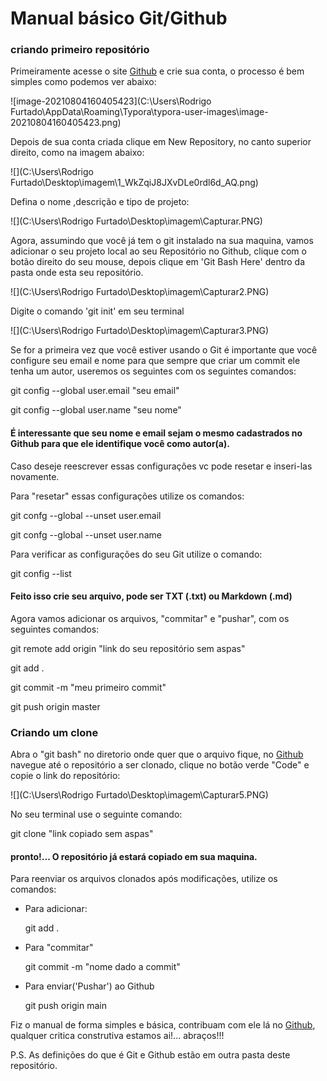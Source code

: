 # Manual básico Git/Github



### criando primeiro repositório  

Primeiramente acesse o site [Github](www.github.com) e crie sua conta, o processo é bem simples como podemos ver abaixo:

![image-20210804160405423](C:\Users\Rodrigo Furtado\AppData\Roaming\Typora\typora-user-images\image-20210804160405423.png)

Depois de sua conta criada clique em New Repository, no canto superior direito, como na imagem abaixo:

![](C:\Users\Rodrigo Furtado\Desktop\imagem\1_WkZqiJ8JXvDLe0rdl6d_AQ.png)

Defina o nome ,descrição e tipo de projeto:

![](C:\Users\Rodrigo Furtado\Desktop\imagem\Capturar.PNG)

Agora, assumindo que você já tem o git instalado na sua maquina, vamos adicionar o seu projeto local ao seu Repositório no Github, clique com o botão direito do seu mouse, depois clique em 'Git Bash Here' dentro da pasta onde esta seu repositório.

![](C:\Users\Rodrigo Furtado\Desktop\imagem\Capturar2.PNG)

Digite o comando 'git init' em seu terminal

 ![](C:\Users\Rodrigo Furtado\Desktop\imagem\Capturar3.PNG)

Se for a primeira vez que você estiver usando o Git é importante que você configure seu email e nome para que sempre que criar um commit ele tenha um autor, useremos os seguintes com os seguintes comandos:

git config --global user.email "seu email"

git config --global user.name "seu nome" 



#### É interessante que seu nome e email sejam o mesmo cadastrados no Github para que ele identifique você como autor(a). 

Caso deseje reescrever essas configurações vc pode resetar e inseri-las novamente.

Para "resetar" essas configurações utilize os comandos:

git confg --global --unset user.email 

git confg --global --unset user.name

Para verificar as configurações do seu Git utilize o comando:

git config --list



#### Feito isso crie seu arquivo, pode ser TXT (.txt) ou Markdown (.md)

Agora vamos adicionar os arquivos, "commitar" e "pushar", com os seguintes comandos:

git remote add origin "link do seu repositório sem aspas"

git add .

git commit -m "meu primeiro commit"

git push origin master

### Criando um clone

Abra o "git bash" no diretorio onde quer que o arquivo fique, no [Github](www.github.com) navegue até o repositório a ser clonado, clique no botão verde "Code" e copie o link do repositório:



![](C:\Users\Rodrigo Furtado\Desktop\imagem\Capturar5.PNG)

No seu terminal use o seguinte comando:

git clone "link copiado sem aspas"

#### pronto!... O repositório já estará copiado em sua maquina.

Para reenviar os arquivos clonados após modificações, utilize os comandos:

- Para adicionar:

  git add . 

- Para "commitar"

  git commit -m "nome dado a commit"

- Para enviar('Pushar') ao Github

  git push origin main



Fiz o manual de forma simples e básica, contribuam com ele  lá no [Github](https://github.com/Rodf15/Dio-desafio-git-gthub-primeiro-repositorio.git), qualquer critica construtiva estamos ai!... abraços!!! 

P.S.  As definições do que é Git e Github estão em outra pasta deste repositório.







